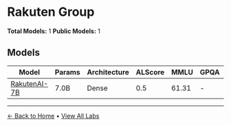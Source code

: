 # Rakuten Group

**Total Models:** 1
**Public Models:** 1

## Models

| Model | Params | Architecture | ALScore | MMLU | GPQA | Released | Status |
|-------|--------|--------------|---------|------|------|----------|--------|
| [RakutenAI-7B](../models/rakuten-group/rakutenai-7b.md) | 7.0B | Dense | 0.5 | 61.31 | - | Mar/2024 | 🟢 |

---

[← Back to Home](../README.md) • [View All Labs](../labs/)
